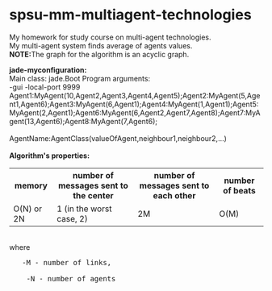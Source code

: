 # spsu-mm-multiagent-technologies
My homework for study course on multi-agent technologies.<br/>
My multi-agent system finds average of agents values.</br>
<b>NOTE:</b>The graph for the algorithm is an acyclic graph.<br/>

<b>jade-myconfiguration:</b><br/>
Main class: jade.Boot
Program arguments:<br/>
-gui
-local-port
9999
Agent1:MyAgent(10,Agent2,Agent3,Agent4,Agent5);Agent2:MyAgent(5,Agent1,Agent6);Agent3:MyAgent(6,Agent1);Agent4:MyAgent(1,Agent1);Agent5:MyAgent(2,Agent1);Agent6:MyAgent(6,Agent2,Agent7,Agent8);Agent7:MyAgent(13,Agent6);Agent8:MyAgent(7,Agent6); <br/><br/>
AgentName:AgentClass(valueOfAgent,neighbour1,neighbour2,...)
<br/><br/>
<b>Algorithm's properties:</b><br/>
<table class="tg">
  <tr>
    <th class="tg-031e">memory<br></th>
    <th class="tg-031e">number of messages sent to the center</th>
    <th class="tg-031e">number of messages sent to each other</th>
    <th class="tg-031e">number of beats</th>
  </tr>
  <tr>
    <td class="tg-031e">O(N) or 2N<br></td>
    <td class="tg-031e">1 (in the worst case, 2)</td>
    <td class="tg-031e">2M</td>
    <td class="tg-031e">O(M)</td>
  </tr>
</table>
</br>
where</br> 
<pre>	-M - number of links,</br>
	-N - number of agents</pre>